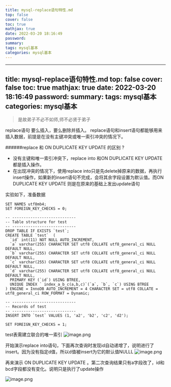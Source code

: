 ```yaml
---
title: mysql-replace语句特性.md
top: false
cover: false
toc: true
mathjax: true
date: 2022-03-20 18:16:49
password:
summary:
tags: mysql基本
categories: mysql基本
---
```

---
title: mysql-replace语句特性.md
top: false
cover: false
toc: true
mathjax: true
date: 2022-03-20 18:16:49
password:
summary:
tags: mysql基本
categories: mysql基本
---
> 是故弟子不必不如师,师不必贤于弟子


replace语句 要么插入，要么删除并插入。
replace语句和insert语句都能够用来插入数据，前提是在没有主键冲突或唯一索引冲突的情况下。


######replace 和  ON DUPLICATE KEY UPDATE 的区别 ?

- 没有主键和唯一索引冲突下，replace into 和ON DUPLICATE KEY UPDATE 都是插入操作。
- 在出现冲突的情况下，使用replace into只是先delete掉原来的数据，再执行insert操作，如果新的insert语句不完成，会将其余字段设置为默认值。而ON DUPLICATE KEY UPDATE 则是在原来的基础上发出update语句


实验如下，准备数据
~~~
SET NAMES utf8mb4;
SET FOREIGN_KEY_CHECKS = 0;

-- ----------------------------
-- Table structure for test
-- ----------------------------
DROP TABLE IF EXISTS `test`;
CREATE TABLE `test`  (
  `id` int(11) NOT NULL AUTO_INCREMENT,
  `a` varchar(255) CHARACTER SET utf8 COLLATE utf8_general_ci NULL DEFAULT NULL,
  `b` varchar(255) CHARACTER SET utf8 COLLATE utf8_general_ci NULL DEFAULT NULL,
  `c` varchar(255) CHARACTER SET utf8 COLLATE utf8_general_ci NULL DEFAULT NULL,
  `d` varchar(255) CHARACTER SET utf8 COLLATE utf8_general_ci NULL DEFAULT NULL,
  PRIMARY KEY (`id`) USING BTREE,
  UNIQUE INDEX ` index_a_b_c(a,b,c)`(`a`, `b`, `c`) USING BTREE
) ENGINE = InnoDB AUTO_INCREMENT = 4 CHARACTER SET = utf8 COLLATE = utf8_general_ci ROW_FORMAT = Dynamic;

-- ----------------------------
-- Records of test
-- ----------------------------
INSERT INTO `test` VALUES (1, 'a2', 'b2', 'c2', 'd2');

SET FOREIGN_KEY_CHECKS = 1;
~~~
test表需建立联合的唯一索引
![image.png](https://upload-images.jianshu.io/upload_images/13965490-571fb66fde935aea.png?imageMogr2/auto-orient/strip%7CimageView2/2/w/1240)

开始演示replace into语句，下面再次查询时发现id自动递增了，说明进行了insert。因为没有指定d值，所以d值被insert为它的默认值NULLL
![image.png](https://upload-images.jianshu.io/upload_images/13965490-05d3800bc34c5a22.png?imageMogr2/auto-orient/strip%7CimageView2/2/w/1240)

再来演示 ON DUPLICATE KEY UPDATE 。第二次查询结果只有a字段改了，id和bcd字段都没有变化。说明只是执行了update操作

![image.png](https://upload-images.jianshu.io/upload_images/13965490-13db3051bac61ba9.png?imageMogr2/auto-orient/strip%7CimageView2/2/w/1240)

